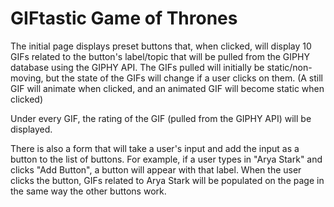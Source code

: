 # GIFtastic Game of Thrones

The initial page displays preset buttons that, when clicked, will display 10 GIFs related to the button's label/topic that will be pulled from the GIPHY database using the GIPHY API. The GIFs pulled will initially be static/non-moving, but the state of the GIFs will change if a user clicks on them. (A still GIF will animate when clicked, and an animated GIF will become static when clicked)

Under every GIF, the rating of the GIF (pulled from the GIPHY API) will be displayed.

There is also a form that will take a user's input and add the input as a button to the list of buttons. For example, if a user types in "Arya Stark" and clicks "Add Button", a button will appear with that label. When the user clicks the button, GIFs related to Arya Stark will be populated on the page in the same way the other buttons work.
